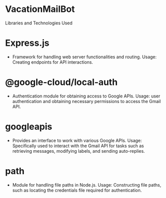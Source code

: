 # VacationMailBot 

Libraries and Technologies Used

# Express.js  
- Framework for handling web server functionalities and routing.
Usage: Creating endpoints for API interactions.

# @google-cloud/local-auth 
- Authentication module for obtaining access to Google APIs.
Usage: user authentication and obtaining necessary permissions to access the Gmail API.

# googleapis
- Provides an interface to work with various Google APIs.
Usage: Specifically used to interact with the Gmail API for tasks such as retrieving messages, modifying labels, and sending auto-replies.

# path
- Module for handling file paths in Node.js.
Usage: Constructing file paths, such as locating the credentials file required for authentication.
